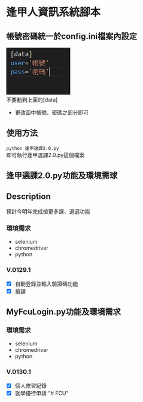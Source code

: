 # 逢甲人資訊系統腳本
## 帳號密碼統一於config.ini檔案內設定
![更改帳號密碼即可](https://github.com/balsi2001/FCU/blob/main/%E5%9C%96%E7%89%87.png)  
不要動到上面的[data]  
 + 更改圖中帳號、密碼之部分即可
## 使用方法
```python 逢甲選課2.0.py ```  
即可執行逢甲選課2.0.py這個檔案
## 逢甲選課2.0.py功能及環境需球
## Description
預計今明年完成搶更多課、退選功能
### 環境需求
 + selenium
 + chromedriver
 + python
### V.0129.1
- [x] 自動登錄並輸入驗證碼功能
- [x] 搶課
## MyFcuLogin.py功能及環境需求
### 環境需求
 + selenium
 + chromedriver
 + python
### V.0130.1
 - [x] 個人修習紀錄
 - [x] 就學優待申請
 "# FCU" 
